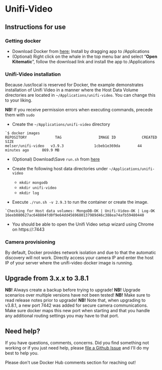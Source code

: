 # Unifi-Video


## Instructions for use

### Getting docker

- Download Docker from [here](https://www.docker.com/products/docker#/mac); Install by dragging app to /Applications
- (Optional) Right click on the whale in the top menu bar and select “**Open Kitematic**”, follow the download link and install the app to /Applications

### Unifi-Video installation

Because /usr/local is reserved for Docker, the example demonstrates installation of Unifi Video in a manner where the Host Data Volume directories are located in `~/Applications/unifi-video`. You can change this to your liking.

**NB!** If you receive permission errors when executing commands, precede them with `sudo`

- Create the `~/Applications/unifi-video` directory
    

```
`$ docker images
REPOSITORY             TAG                 IMAGE ID            CREATED             SIZE
melser/unifi-video   v3.9.3              1cbeb1e369da        44 minutes ago      869.9 MB
```

- (Optional) Download\Save `run.sh` from [here](https://raw.githubusercontent.com/macmedia/unifi-docker/master/run.sh)
- Create the following host data directories under `~/Applications/unifi-video`
    - `mkdir mongodb`
    - `mkdir unifi-video`
    - `mkdir log`

- Execute `./run.sh -v 2.9.3` to run the container or create the image.

``` 
`Checking for Host data volumes: MongoDB-OK | Unifi-Video-OK | Log-OK
16eeb080627ac648804fd0f9e64dd4569680137989d46c388ea74afb59480440
```

- You should be able to open the Unifi Video setup wizard using Chrome on https://<yourIP>:7443

### Camera provisioning

By default, Docker provides network isolation and due to that the automatic discovery will not work. Directly access your camera IP and enter the host IP of your server where the unifi-video docker image is running.

## Upgrade from 3.x.x to 3.8.1

**NB!** Always create a backup before trying to upgrade!
**NB!** Upgrade scenarios over multiple versions have not been tested!
**NB!** Make sure to read release notes prior to upgrade!
**NB!** Note that, when upgrading to v3.8.1, a new port 7442 was added for secure camera communications. Make sure docker maps this new port when starting and that you handle any additional routing settings you may have to that port.


## Need help?

If you have questions, comments, concerns. Did you find something not working or if you just need help, please [file a Github Issue](https://github.com/macmedia/unifi-docker/issues) and I'll do my best to help you.

Please don't use Docker Hub comments section for reaching out!
